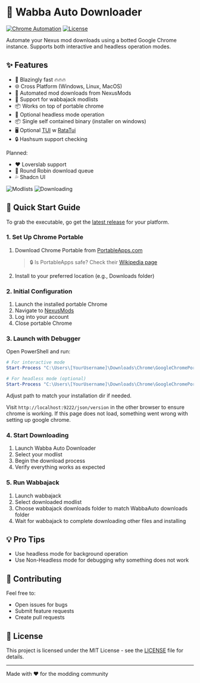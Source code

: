 # 🚀 Wabba Auto Downloader

[![Chrome Automation](https://img.shields.io/badge/Chrome-Automation-blue)](https://www.chromium.org/)
[![License](https://img.shields.io/badge/license-MIT-green.svg)](https://opensource.org/licenses/MIT)

Automate your Nexus mod downloads using a botted Google Chrome instance. Supports both interactive and headless operation modes.

## ✨ Features

- 🦀 Blazingly fast 🔥🔥🔥
- 🌐 Cross Platform (Windows, Linux, MacOS)
- 🤖 Automated mod downloads from NexusMods
- 🎯 Support for wabbajack modlists
- 📦 Works on top of portable chrome
- 👻 Optional headless mode operation
- 📦 Single self contained binary (installer on windows)
- 🖥️ Optional [TUI](https://github.com/awarebayes/wabbaauto/tree/release/src-tauri/cli) w [RataTui](https://ratatui.rs/)
- 🔒 Hashsum support checking

Planned:

- ❤️ Loverslab support
- 🔄 Round Robin download queue
- 💦 Shadcn UI

![Modlists](https://i.ibb.co/ChmSLxV/389278968-8e5e9729-bb5d-46a4-9a3c-4adac2cbc3e6.png)
![Downloading](https://i.ibb.co/6BRm3ND/389278785-1364be2c-5ac6-4ac6-a18f-289bb40f4f0c.png)

## 🚀 Quick Start Guide

To grab the executable, go get the [latest release](https://github.com/awarebayes/wabbaauto/releases) for your platform.

### 1. Set Up Chrome Portable

1. Download Chrome Portable from [PortableApps.com](https://portableapps.com/apps/internet/google_chrome_portable)
   > 🔒 Is PortableApps safe? Check their [Wikipedia page](https://en.wikipedia.org/wiki/PortableApps.com)
2. Install to your preferred location (e.g., Downloads folder)

### 2. Initial Configuration

1. Launch the installed portable Chrome
2. Navigate to [NexusMods](https://www.nexusmods.com)
3. Log into your account
4. Close portable Chrome

### 3. Launch with Debugger

Open PowerShell and run:

```powershell
# For interactive mode
Start-Process "C:\Users\[YourUsername]\Downloads\Chrome\GoogleChromePortable\GoogleChromePortable.exe" -ArgumentList "--remote-debugging-port=9222"

# For headless mode (optional)
Start-Process "C:\Users\[YourUsername]\Downloads\Chrome\GoogleChromePortable\GoogleChromePortable.exe" -ArgumentList "--remote-debugging-port=9222 --headless"
```

Adjust path to match your installation dir if needed.

Visit `http://localhost:9222/json/version` in the other browser to ensure chrome is working.
If this page does not load, something went wrong with setting up google chrome.

### 4. Start Downloading

1. Launch Wabba Auto Downloader
2. Select your modlist
3. Begin the download process
4. Verify everything works as expected

### 5. Run Wabbajack

1. Launch wabbajack
2. Select downloaded modlist
3. Choose wabbajack downloads folder to match WabbaAuto downloads folder
4. Wait for wabbajack to complete downloading other files and installing

## 💡 Pro Tips

- Use headless mode for background operation
- Use Non-Headless mode for debugging why something does not work

## 🤝 Contributing

Feel free to:

- Open issues for bugs
- Submit feature requests
- Create pull requests

## 📝 License

This project is licensed under the MIT License - see the [LICENSE](LICENSE) file for details.

---

Made with ❤️ for the modding community
